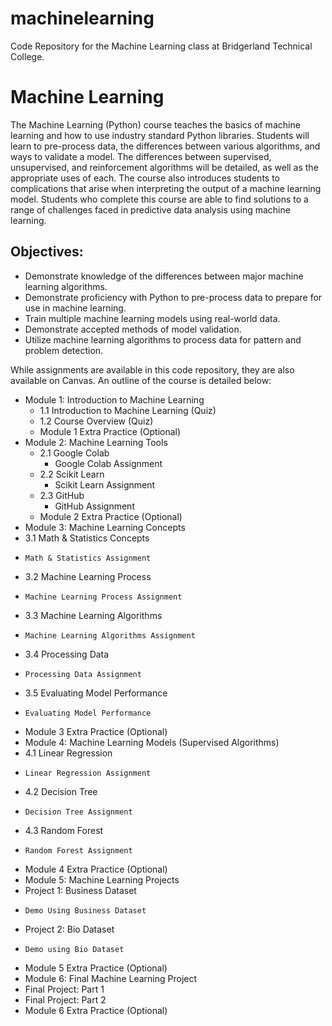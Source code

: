 # machinelearning
Code Repository for the Machine Learning class at Bridgerland Technical College.

# Machine Learning 
The Machine Learning (Python) course teaches the basics of machine learning and how to use industry standard Python libraries. Students will learn to pre-process data, the differences between various algorithms, and ways to validate a model. The differences between supervised, unsupervised, and reinforcement algorithms will be detailed, as well as the appropriate uses of each. The course also introduces students to complications that arise when interpreting the output of a machine learning model. Students who complete this course are able to find solutions to a range of challenges faced in predictive data analysis using machine learning.
## Objectives:
- Demonstrate knowledge of the differences between major machine learning algorithms.
- Demonstrate proficiency with Python to pre-process data to prepare for use in machine learning.
- Train multiple machine learning models using real-world data.
- Demonstrate accepted methods of model validation.
- Utilize machine learning algorithms to process data for pattern and problem detection.

While assignments are available in this code repository, they are also available on Canvas. An outline of the course is detailed below:
- Module 1: Introduction to Machine Learning
  - 1.1 Introduction to Machine Learning (Quiz)
  - 1.2 Course Overview (Quiz)
  - Module 1 Extra Practice (Optional)
- Module 2: Machine Learning Tools
  - 2.1 Google Colab
    - Google Colab Assignment
  - 2.2 Scikit Learn
    - Scikit Learn Assignment
  - 2.3 GitHub
    - GitHub Assignment
  - Module 2 Extra Practice (Optional)
- Module 3: Machine Learning Concepts
-   3.1 Math & Statistics Concepts
-     Math & Statistics Assignment
-   3.2 Machine Learning Process
-     Machine Learning Process Assignment
-   3.3 Machine Learning Algorithms
-     Machine Learning Algorithms Assignment
-   3.4 Processing Data
-     Processing Data Assignment
-   3.5 Evaluating Model Performance
-     Evaluating Model Performance
-   Module 3 Extra Practice (Optional)
- Module 4: Machine Learning Models (Supervised Algorithms)
-   4.1 Linear Regression
-     Linear Regression Assignment
-   4.2 Decision Tree
-     Decision Tree Assignment
-   4.3 Random Forest
-     Random Forest Assignment
-   Module 4 Extra Practice (Optional)
- Module 5: Machine Learning Projects
-   Project 1: Business Dataset
-     Demo Using Business Dataset
-   Project 2: Bio Dataset
-     Demo using Bio Dataset
-   Module 5 Extra Practice (Optional)
- Module 6: Final Machine Learning Project
-   Final Project: Part 1
-   Final Project: Part 2
-   Module 6 Extra Practice (Optional)
